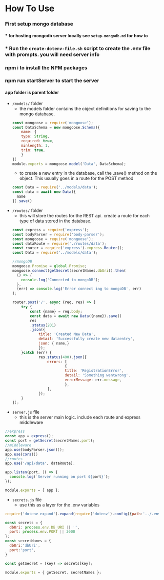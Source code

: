 # How To Use

### First setup mongo database
#### * for hosting mongodb server locally see `setup-mongodb.md` for how to
####
### * Run the `create-dotenv-file.sh` script to create the .env file with prompts. you will need server info
### npm i to install the NPM packages
### npm run startServer to start the server

#### app folder is parent folder
* `/models/` folder
    * the models folder contains the object definitions for saving to the mongo database.  
    ```javascript 
    const mongoose = require('mongoose');
    const DataSchema = new mongoose.Schema({
        name: {
        type: String,
        required: true,
        minlength: 1,
        trim: true,
        }
    })
    module.exports = mongoose.model('Data', DataSchema);
    ```
    * to create a new entry in the database, call the .save() method on the object. This usually goes in a route for the POST method
    ```javascript
    const Data = require('../models/data');
    const data = await new Data({
      name
    }).save()
    ```
*  `/routes/` folder
    * this will store the routes for the REST api. create a route for each type of data stored in the database. 
    ```javascript
    const express = require('express');
    const bodyParser = require('body-parser');
    const mongoose = require('mongoose');
    const dataRoute = require('./routes/data');
    const router = require('express').express.Router();
    const Data = require('../models/data');

    //mongoDB
    mongoose.Promise = global.Promise;
    mongoose.connect(getSecret(secretNames.dbUri)).then(
      () => {
        console.log('Connected to mongoDB');
      },
      (err) => console.log('Error connect ing to mongoDB', err)
    );
    
    router.post('/', async (req, res) => {
        try {
            const {name} = req.body;
            const data = await new Data({name}).save()
            res
            .status(201)
            .json({
                title: 'Created New Data',
                detail: 'Successfully create new dataentry',
                json: { name,}
                });
        }catch (err) {
                res.status(400).json({
                    errors: [
                            {
                            title: 'RegistrationError',
                            detail: 'Something wentwrong',
                            errorMessage: err.message,
                            },
                    ],
                });
        }
    });
    ```
*  `server.js` file
    * this is the server main logic. include each route and express middleware
```javascript
//express 
const app = express();
const port = getSecret(secretNames.port);
//middleware
app.use(bodyParser.json());
app.use(cors())
//routes
app.use('/api/data', dataRoute);

app.listen(port, () => {
  console.log(`Server running on port ${port}`);
});

module.exports = { app };
```

*  `secrets.js` file
    * use this as a layer for the .env variables
```javascript
require('dotenv-expand').expand(require('dotenv').config({path:'../.env'}))

const secrets = {
  dbUri: process.env.DB_URI || '',
  port: process.env.PORT || 3000
};
const secretNames = {
  dbUri:'dbUri',
  port:'port',
}

const getSecret = (key) => secrets[key];

module.exports = { getSecret, secretNames };
```
